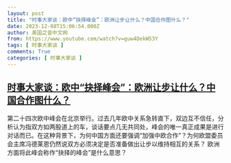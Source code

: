 ```yaml
---
layout: post
title: "时事大家谈：欧中“抉择峰会”：欧洲让步让什么？中国合作图什么？"
date: 2023-12-08T15:06:54.000Z
author: 美国之音中文网
from: https://www.youtube.com/watch?v=guw4DekW53Y
tags: [ 时事大家谈 ]
comments: True
categories: [ 时事大家谈 ]
---
```

<!--1702048014000-->
[时事大家谈：欧中“抉择峰会”：欧洲让步让什么？中国合作图什么？](https://www.youtube.com/watch?v=guw4DekW53Y)
------

<div>
第二十四次欧中峰会在北京举行。过去几年欧中关系急转直下，双边互不信任，分析认为指双方如两股道上的车，谈话要点几无共同处，峰会的唯一真正成果是进行对话而已。在这种背景下，为何中国方面还要强调“加强中欧合作”？为何欧盟委员会主席冯德莱恩仍然说双方必须决定是否准备做出让步以维持相互的关系？ 欧洲方面将此峰会称作“抉择的峰会”是什么意思？
</div>
